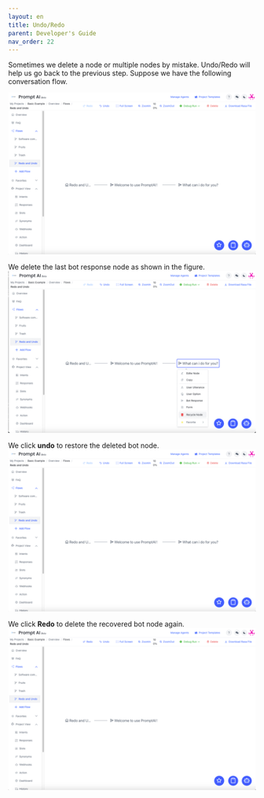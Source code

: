 ```yaml
---
layout: en
title: Undo/Redo
parent: Developer's Guide
nav_order: 22
---
```

Sometimes we delete a node or multiple nodes by mistake.  Undo/Redo will help us go back to the previous step.  Suppose we have the following conversation flow.

![001-redo_undo](/assets/images/tutorial/redo_undo/01-redo_undo.png)

We delete the last bot response node as shown in the figure.
![02-redo_undo](/assets/images/tutorial/redo_undo/02-redo_undo.png)

We click **undo** to restore the deleted bot node.
![03-redo_undo](/assets/images/tutorial/redo_undo/03-redo_undo.png)

We click **Redo** to delete the recovered bot node again.
![04-redo_undo](/assets/images/tutorial/redo_undo/04-redo_undo.png)
